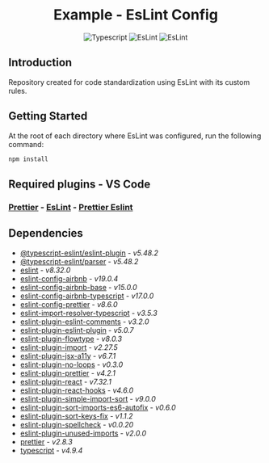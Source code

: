<center>

# Example - EsLint Config

![Typescript](https://img.shields.io/badge/typescript-3178C6?style=for-the-badge&logo=typescript&logoColor=white)
![EsLint](https://img.shields.io/badge/eslint-4B32C3?style=for-the-badge&logo=eslint&logoColor=white)
![EsLint](https://img.shields.io/badge/prettier-F7B93E?style=for-the-badge&logo=prettier&logoColor=black)

</center>

## Introduction

Repository created for code standardization using EsLint with its custom rules.

## Getting Started

At the root of each directory where EsLint was configured, run the following command:

```bash
npm install
```

## Required plugins - VS Code

### [Prettier](https://marketplace.visualstudio.com/items?itemName=esbenp.prettier-vscode) - [EsLint](https://marketplace.visualstudio.com/items?itemName=dbaeumer.vscode-eslint) - [Prettier Eslint](https://marketplace.visualstudio.com/items?itemName=rvest.vs-code-prettier-eslint)

## Dependencies

- [@typescript-eslint/eslint-plugin](https://www.npmjs.com/package/@typescript-eslint/eslint-plugin) - _v5.48.2_
- [@typescript-eslint/parser](https://www.npmjs.com/package/@typescript-eslint/parser) - _v5.48.2_
- [eslint](https://www.npmjs.com/package/eslint) - _v8.32.0_
- [eslint-config-airbnb](https://www.npmjs.com/package/eslint-config-airbnb) - _v19.0.4_
- [eslint-config-airbnb-base](https://www.npmjs.com/package/eslint-config-airbnb-base) - _v15.0.0_
- [eslint-config-airbnb-typescript](https://www.npmjs.com/package/eslint-config-airbnb-typescript) - _v17.0.0_
- [eslint-config-prettier](https://www.npmjs.com/package/eslint-config-prettier) - _v8.6.0_
- [eslint-import-resolver-typescript](https://www.npmjs.com/package/eslint-import-resolver-typescript) - _v3.5.3_
- [eslint-plugin-eslint-comments](https://www.npmjs.com/package/eslint-plugin-eslint-comments) - _v3.2.0_
- [eslint-plugin-eslint-plugin](https://www.npmjs.com/package/eslint-plugin-eslint-plugin) - _v5.0.7_
- [eslint-plugin-flowtype](https://www.npmjs.com/package/eslint-plugin-flowtype) - _v8.0.3_
- [eslint-plugin-import](https://www.npmjs.com/package/eslint-plugin-import) - _v2.27.5_
- [eslint-plugin-jsx-a11y](https://www.npmjs.com/package/eslint-plugin-jsx-a11y) - _v6.7.1_
- [eslint-plugin-no-loops](https://www.npmjs.com/package/eslint-plugin-no-loops) - _v0.3.0_
- [eslint-plugin-prettier](https://www.npmjs.com/package/eslint-plugin-prettier) - _v4.2.1_
- [eslint-plugin-react](https://www.npmjs.com/package/eslint-plugin-react) - _v7.32.1_
- [eslint-plugin-react-hooks](https://www.npmjs.com/package/eslint-plugin-react-hooks) - _v4.6.0_
- [eslint-plugin-simple-import-sort](https://www.npmjs.com/package/eslint-plugin-simple-import-sort) - _v9.0.0_
- [eslint-plugin-sort-imports-es6-autofix](https://www.npmjs.com/package/eslint-plugin-sort-imports-es6-autofix) - _v0.6.0_
- [eslint-plugin-sort-keys-fix](https://www.npmjs.com/package/eslint-plugin-sort-keys-fix) - _v1.1.2_
- [eslint-plugin-spellcheck](https://www.npmjs.com/package/eslint-plugin-spellcheck) - _v0.0.20_
- [eslint-plugin-unused-imports](https://www.npmjs.com/package/eslint-plugin-unused-imports) - _v2.0.0_
- [prettier](https://www.npmjs.com/package/prettier) - _v2.8.3_
- [typescript](https://www.npmjs.com/package/typescript) - _v4.9.4_
